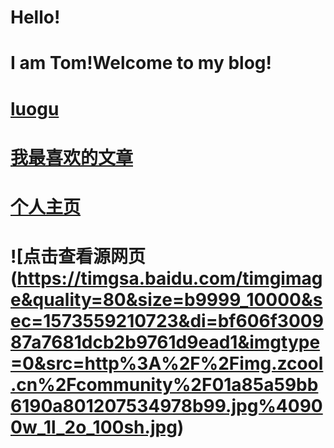 # Hello!
# I am Tom!Welcome to my blog!
# [luogu](https://www.luogu.org/user/144552)
# [我最喜欢的文章](https://www.jianshu.com/p/b7fd16a44508)
# [个人主页](https://Tom1012.github.io/%E4%B8%AA%E4%BA%BA%E4%B8%BB%E9%A1%B5)
# ![点击查看源网页(https://timgsa.baidu.com/timgimage&quality=80&size=b9999_10000&sec=1573559210723&di=bf606f300987a7681dcb2b9761d9ead1&imgtype=0&src=http%3A%2F%2Fimg.zcool.cn%2Fcommunity%2F01a85a59bb6190a801207534978b99.jpg%40900w_1l_2o_100sh.jpg)
